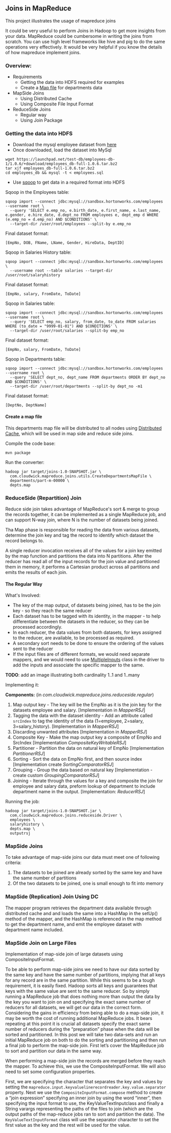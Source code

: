 ## Joins in MapReduce

This project illustrates the usage of mapreduce joins

It could be very useful to perform Joins in Hadoop to get more insights from your data. MapReduce could be
cumbersome in writing the joins from scratch. You can use high level frameworks like hive and pig to do the 
same operations very effectively. It would be very helpful if you know the details of how mapreduce implement
joins.

### Overview:

* Requirements
  * Getting the data into HDFS required for examples
  * Create a [Map file](http://hadoop.apache.org/docs/current/api/org/apache/hadoop/io/MapFile.html) for departments 
    data
* MapSide Joins
  * Using Distributed Cache
  * Using Composite File Input Format
* ReduceSide Joins
  * Regular way
  * Using Join Package
  
### Getting the data into HDFS

* Download the mysql employee dataset from [here](https://dev.mysql.com/doc/employee/en/employees-installation.html)
* Once downloaded, load the dataset into MySql

```
wget https://launchpad.net/test-db/employees-db-1/1.0.6/+download/employees_db-full-1.0.6.tar.bz2
tar xjf employees_db-full-1.0.6.tar.bz2
cd employees_db && mysql -t < employees.sql
```

* Use [sqoop](http://sqoop.apache.org/) to get data in a required format into HDFS

Sqoop in the Employees table:

```
sqoop import --connect jdbc:mysql://sandbox.hortonworks.com/employees --username root \
  --query 'SELECT e.emp_no, e.birth_date, e.first_name, e.last_name, e.gender, e.hire_date, d.dept_no FROM employees e, dept_emp d WHERE (e.emp_no = d.emp_no) AND $CONDITIONS' \
  --target-dir /user/root/employees --split-by e.emp_no
```

Final dataset format:

```
[EmpNo, DOB, FName, LName, Gender, HireData, DeptID]
```

Sqoop in Salaries History table:

```
sqoop import --connect jdbc:mysql://sandbox.hortonworks.com/employees \
  --username root --table salaries --target-dir /user/root/salaryhistory
```

Final dataset format:

```
[EmpNo, salary, FromDate, ToDate]
```

Sqoop in Salaries table:

```
sqoop import --connect jdbc:mysql://sandbox.hortonworks.com/employees --username root \
  --query 'SELECT emp_no, salary, from_date, to_date FROM salaries WHERE (to_date = "9999-01-01") AND $CONDITIONS' \
  --target-dir /user/root/salaries --split-by emp_no 
```

Final dataset format:

```
[EmpNo, salary, FromDate, ToDate]
```

Sqoop in Departments table:

```
sqoop import --connect jdbc:mysql://sandbox.hortonworks.com/employees --username root \
  --query 'SELECT dept_no, dept_name FROM departments ORDER BY dept_no AND $CONDITIONS' \
  --target-dir /user/root/departments --split-by dept_no -m1
```

Final dataset format:

```
[DeptNo, DeptName]
```


#### Create a map file

This departments map file will be distributed to all nodes using 
[Distributed Cache](https://hadoop.apache.org/docs/r2.2.0/api/org/apache/hadoop/filecache/DistributedCache.html), which 
will be used in map side and reduce side joins.
 
Compile the code base:

```
mvn package
```

Run the converter:

```
hadoop jar target/joins-1.0-SNAPSHOT.jar \
  com.cloudwick.mapreduce.joins.utils.CreateDepartmentsMapFile \
  departments/part-m-00000 \
  depts.map
```

### ReduceSide (Repartition) Join

Reduce side join takes advantage of MapReduce's sort & merge to group the records together, it can be implemented as a
single MapReduce job, and can support N-way join, where N is the number of datasets being joined.

Tha Map phase is responsible for reading the data from various datasets, determine the join key and tag the record to
identify which dataset the record belongs to.

A single reducer invocation receives all of the values for a join key emitted by the map function and partitions the 
data into N partitions. After the reducer has read all of the input records for the join value and partitioned them
in memory, it performs a Cartesian product across all partitions and emits the results of each join.

#### The Regular Way

What's Involved:

* The key of the map output, of datasets being joined, has to be the join key - so they reach the same reducer
* Each dataset has to be tagged with its identity, in the mapper - to help differentiate between the datasets in the 
  reducer, so they can be processed accordingly.
* In each reducer, the data values from both datasets, for keys assigned to the reducer, are available, to be processed 
as required.
* A secondary sort needs to be done to ensure the ordering of the values sent to the reducer
* If the input files are of different formats, we would need separate mappers, and we would need to use 
  [MultipleInputs](https://hadoop.apache.org/docs/stable/api/org/apache/hadoop/mapreduce/lib/input/MultipleInputs.html) 
  class in the driver to add the inputs and associate the specific mapper to the same.
  
**TODO**: add an image illustrating both cardinality 1..1 and 1..many

Implementing it:

**Components:** (in *com.cloudwick.mapreduce.joins.reduceside.regular*)
                 
1. Map output key - The key will be the EmpNo as it is the join key for the datasets employee and salary.
  [Implementation in *MapperRSJ*]
2. Tagging the data with the dataset identity - Add an attribute called `srcIndex` to tag the identity of the data
  (1=employee, 2=salary, 3=salary_history). [Implementation in *MapperRSJ*]
3. Discarding unwanted attributes [Implementation in *MapperRSJ*]
4. Composite Key - Make the map output key a composite of EmpNo and SrcIndex [Implementation *CompositeKeyWritableRSJ*]
5. Partitioner - Partition the data on natural key of EmpNo [Implementation *PartitionerRSJ*]
6. Sorting - Sort the data on EmpNo first, and then source index [Implementation create *SortingComparatorRSJ*]
7. Grouping - Group the data based on natural key [Implementation - create custom *GroupingComparatorRSJ*]
8. Joining - Iterate through the values for a key and composite the join for employee and salary data, preform lookup
  of department to include department name in the output. [Implementation: *ReducerRSJ*]


Running the job:

```
hadoop jar target/joins-1.0-SNAPSHOT.jar \
  com.cloudwick.mapreduce.joins.reduceside.Driver \
  employees \
  salaryhistory \
  depts.map \
  outputrsj
```

### MapSide Joins

To take advantage of map-side joins our data must meet one of following criteria:

1. The datasets to be joined are already sorted by the same key and have the same number of partitions
2. Of the two datasets to be joined, one is small enough to fit into memory


### MapSide (Replication) Join Using DC

The mapper program retrieves the department data available through distributed cache and and loads the same into a 
HashMap in the setUp() method of the mapper, and the HashMap is referenced in the map method to get the department name, 
and emit the employee dataset with department name included.



### MapSide Join on Large Files

Implementation of map-side join of large datasets using CompositeInputFormat.

To be able to perform map-side joins we need to have our data sorted by the same key and have the same number of 
partitions, implying that all keys for any record are in the same partition. While this seems to be a tough 
requirement, it is easily fixed. Hadoop sorts all keys and guarantees that keys with the same value are sent to the 
same reducer. So by simply running a MapReduce job that does nothing more than output the data by the key you want to 
join on and specifying the exact same number of reducers for all datasets, we will get our data in the correct form. 
Considering the gains in efficiency from being able to do a map-side join, it may be worth the cost of running 
additional MapReduce jobs. It bears repeating at this point it is crucial all datasets specify the exact same number 
of reducers during the “preparation” phase when the data will be sorted and partitioned. In this post we will take 
two data-sets and run an initial MapReduce job on both to do the sorting and partitioning and then run a final job 
to perform the map-side join. First let’s cover the MapReduce job to sort and partition our data in the same way.
                                      
When performing a map-side join the records are merged before they reach the mapper. To achieve this, we use the 
CompositeInputFormat. We will also need to set some configuration properties. 

First, we are specifying the character that separates the key and values by setting the 
`mapreduce.input.keyvaluelinerecordreader.key.value.separator` property. Next we use the `CompositeInputFormat.compose` 
method to create a “join expression” specifying an inner join by using the word “inner”, then specifying the input 
format to use, the KeyValueTextInputclass and finally a String varargs representing the paths of the files to join 
(which are the output paths of the map-reduce jobs ran to sort and partition the data). The `KeyValueTextInputFormat` 
class will use the separator character to set the first value as the key and the rest will be used for the value.
